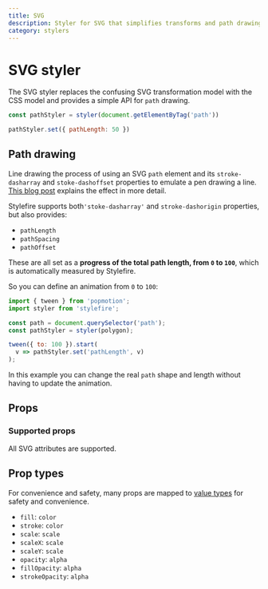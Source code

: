 ```yaml
---
title: SVG
description: Styler for SVG that simplifies transforms and path drawing.
category: stylers
---
```


# SVG styler

The SVG styler replaces the confusing SVG transformation model with the CSS model and provides a simple API for `path` drawing.

```javascript
const pathStyler = styler(document.getElementByTag('path'))

pathStyler.set({ pathLength: 50 })
```

## Path drawing

Line drawing the process of using an SVG `path` element and its `stroke-dasharray` and `stoke-dashoffset` properties to emulate a pen drawing a line. [This blog post](https://css-tricks.com/svg-line-animation-works/) explains the effect in more detail.

Stylefire supports both`'stoke-dasharray'` and `stroke-dashorigin` properties, but also provides:

* `pathLength`
* `pathSpacing`
* `pathOffset`

These are all set as a **progress of the total path length, from `0` to `100`**, which is automatically measured by Stylefire.

So you can define an animation from `0` to `100`:

```javascript
import { tween } from 'popmotion';
import styler from 'stylefire';

const path = document.querySelector('path');
const pathStyler = styler(polygon);

tween({ to: 100 }).start(
  v => pathStyler.set('pathLength', v)
);
```

In this example you can change the real `path` shape and length without having to update the animation.

## Props

### Supported props

All SVG attributes are supported.

## Prop types

For convenience and safety, many props are mapped to [value types](https://github.com/Popmotion/popmotion/tree/master/packages/style-value-types) for safety and convenience.

* `fill`: `color`
* `stroke`: `color`
* `scale`: `scale`
* `scaleX`: `scale`
* `scaleY`: `scale`
* `opacity`: `alpha`
* `fillOpacity`: `alpha`
* `strokeOpacity`: `alpha`
